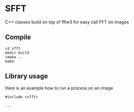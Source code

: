 # SFFT

C++ classes build on top of fftw3 for easy call FFT on images
  
## Compile

```
cd sfft
mkdir build
cmake ..
make
```

## Library usage

Here is an example how to run a process on an image

```
#include <sfft>

...

```
